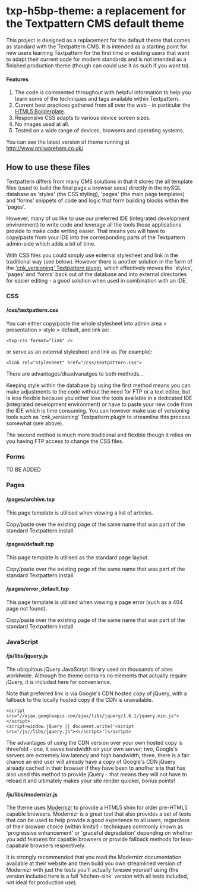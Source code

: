 # txp-h5bp-theme: a replacement for the Textpattern CMS default theme

This project is designed as a replacement for the default theme that comes as standard with the Textpattern CMS. It is intended as a starting point for new users learning Textpattern for the first time or existing users that want to adapt their current code for modern standards and is not intended as a finished production theme (though can could use it as such if you want to).

#### Features

1. The code is commented throughout with helpful information to help you learn some of the techniques and tags available within Textpattern.
2. Current best practices gathered from all over the web - in particular the [HTML5 Boilderplate](http://example.net/).
3. Responsive CSS adapts to various device screen sizes.
4. No images used at all.
5. Tested on a wide range of devices, browsers and operating systems.

You can see the latest version of theme running at http://www.philwareham.co.uk/.

## How to use these files

Textpattern differs from many CMS solutions in that it stores the all template files (used to build the final page a browser sees) directly in the mySQL database as 'styles' (the CSS styling), 'pages' (the main page templates) and 'forms' snippets of code and logic that form building blocks within the 'pages'.

However, many of us like to use our preferred IDE (integrated development environment) to write code and leverage all the tools those applications provide to make code writing easier. That means you will have to copy/paste from your IDE into the corresponding parts of the Textpattern admin-side which adds a bit of time.

With CSS files you could simply use external stylesheet and link in the traditional way (see below). However there is another solution in the form of the ['cnk_versioning' Textpattern plugin](http://forum.textpattern.com/viewtopic.php?id=27516), which effectively moves the 'styles', 'pages' and 'forms' back out of the database and into external directories for easier editing - a good solution when used in combination with an IDE.

### CSS

#### /css/textpattern.css

You can either copy/paste the whole stylesheet into admin area > presentation > style > default, and link as:

    <txp:css format="link" />

or serve as an external stylesheet and link as (for example):

    <link rel="stylesheet" href="/css/textpattern.css">

There are advantages/disadvanatges to both methods...

Keeping style within the database by using the first method means you can make adjustments to the code without the need for FTP or a text editor, but is less flexible because you either lose the tools available in a dedicated IDE (integrated development environment) or have to paste your new code from the IDE which is time consuming. You can however make use of versioning tools such as 'cnk_versioning' Textpattern plugin to streamline this process somewhat (see above).

The second method is much more traditional and flexible though it relies on you having FTP access to change the CSS files.

### Forms

TO BE ADDED

### Pages

#### /pages/archive.txp

This page template is utilised when viewing a list of articles.

Copy/paste over the existing page of the same name that was part of the standard Textpattern install.

#### /pages/default.txp

This page template is utilised as the standard page layout.

Copy/paste over the existing page of the same name that was part of the standard Textpattern install.

#### /pages/error_default.txp

This page template is utilised when viewing a page error (such as a 404 page not found).

Copy/paste over the existing page of the same name that was part of the standard Textpattern install

### JavaScript

#### /js/libs/jquery.js

The ubiquitous jQuery JavaScript library used on thousands of sites worldwide. Although the theme contains no elements that actually require jQuery, it is included here for convenience.

Note that preferred link is via Google's CDN hosted copy of jQuery, with a fallback to the locally hosted copy if the CDN is unavailable.

    <script src="//ajax.googleapis.com/ajax/libs/jquery/1.6.1/jquery.min.js"></script>
    <script>window.jQuery || document.write('<script src="/js//libs/jquery.js"><\/script>')</script>

The advantages of using the CDN version over your own hosted copy is threefold - one, it saves bandwidth on your own server; two, Google's servers are extremely low latency and high bandwidth; three, there is a fair chance an end user will already have a copy of Google's CDN jQuery already cached in their browser if they have been to another site that has also used this method to provide jQuery - that means they will not have to reload it and ultimately makes your site render quicker, bonus points!

#### /js/libs/modernizr.js

The theme uses [Modernizr](http://www.modernizr.com/) to provide a HTML5 shim for older pre-HTML5 capable browsers. Modernizr is a great tool that also provides a set of tests that can be used to help provide a good experience to all users, regardless of their browser choice (within limits!) - techniques commonly known as 'progressive enhancement' or 'graceful degradation' depending on whether you add features for capable browsers or provide fallback methods for less-capabale browsers respectively.

It is strongly recommended that you read the Modernizr documentation available at their website and then build you own streamlined version of Modernizr with just the tests you'll actually foresee yourself using (the version included here is a full 'kitchen-sink' version with all tests included, not ideal for production use).
